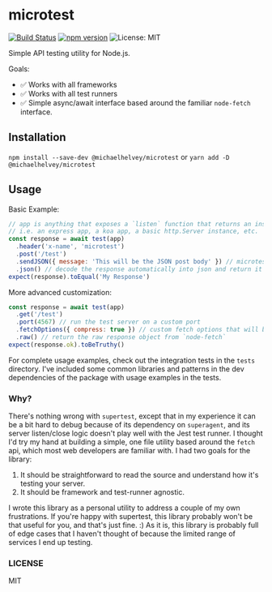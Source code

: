 # microtest

[![Build Status](https://travis-ci.com/michaelhelvey/microtest.svg?branch=master)](https://travis-ci.com/michaelhelvey/microtest)
[![npm version](https://badge.fury.io/js/%40michaelhelvey%2Fmicrotest.svg)](https://badge.fury.io/js/%40michaelhelvey%2Fmicrotest)
![License: MIT](https://img.shields.io/badge/License-MIT-blue.svg)

Simple API testing utility for Node.js.

Goals:

- :white_check_mark: Works with all frameworks
- :white_check_mark: Works with all test runners
- :white_check_mark: Simple async/await interface based around the familiar
  `node-fetch` interface.

## Installation

`npm install --save-dev @michaelhelvey/microtest` or
`yarn add -D @michaelhelvey/microtest`

## Usage

Basic Example:

```js
// app is anything that exposes a `listen` function that returns an instance of http.Server
// i.e. an express app, a koa app, a basic http.Server instance, etc.
const response = await test(app)
  .header('x-name', 'microtest')
  .post('/test')
  .sendJSON({ message: 'This will be the JSON post body' }) // microtest automatically adds the necessary JSON Content-Type header
  .json() // decode the response automatically into json and return it
expect(response).toEqual('My Response')
```

More advanced customization:

```js
const response = await test(app)
  .get('/test')
  .port(4567) // run the test server on a custom port
  .fetchOptions({ compress: true }) // custom fetch options that will be merged into the `node-fetch` call.
  .raw() // return the raw response object from `node-fetch`
expect(response.ok).toBeTruthy()
```

For complete usage examples, check out the integration tests in the `tests`
directory. I've included some common libraries and patterns in the dev
dependencies of the package with usage examples in the tests.

### Why?

There's nothing wrong with `supertest`, except that in my experience it can be a
bit hard to debug because of its dependency on `superagent`, and its server
listen/close logic doesn't play well with the Jest test runner. I thought I'd
try my hand at building a simple, one file utility based around the `fetch` api,
which most web developers are familiar with. I had two goals for the library:

1. It should be straightforward to read the source and understand how it's testing your server.
2. It should be framework and test-runner agnostic.

I wrote this library as a personal utility to address a couple of my own
frustrations. If you're happy with supertest, this library probably won't be
that useful for you, and that's just fine. :) As it is, this library is probably
full of edge cases that I haven't thought of because the limited range of
services I end up testing.

### LICENSE

MIT
